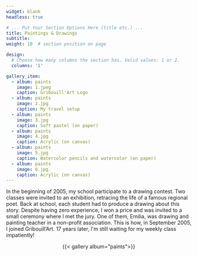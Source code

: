 ```yaml
---
widget: blank
headless: true

# ... Put Your Section Options Here (title etc.) ...
title: Paintings & Drawings
subtitle:
weight: 10  # section position on page

design:
  # Choose how many columns the section has. Valid values: 1 or 2.
  columns: '1'

gallery_item:
  - album: paints
    image: 1.jpeg
    caption: Gribouill'Art Logo
  - album: paints
    image: 2.jpg
    caption: My travel setup
  - album: paints
    image: 3.jpg
    caption: Soft pastel (on paper)
  - album: paints
    image: 4.jpg
    caption: Acrylic (on canvas)
  - album: paints
    image: 5.jpg
    caption: Watercolor pencils and watercolor (on paper)
  - album: paints
    image: 6.jpg
    caption: Acrylic (on canvas)
---
```


In the beginning of 2005, my school participate to a drawing contest. Two classes were invited to an exhibition, retracing the life of a famous regional poet. Back at school, each student had to produce a drawing about this story. Despite having zero experience, I won a price and was invited to a small ceremony where I met the jury. One of them, Emilia, was drawing and painting teacher in a non-profit association. This is how, in September 2005, I joined Gribouill’Art. 17 years later,  I'm still waiting for my weekly class impatiently!

<center>{{< gallery album="paints">}}
